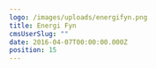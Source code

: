 ```yaml
---
logo: /images/uploads/energifyn.png
title: Energi Fyn
cmsUserSlug: ""
date: 2016-04-07T00:00:00.000Z
position: 15
---
```


